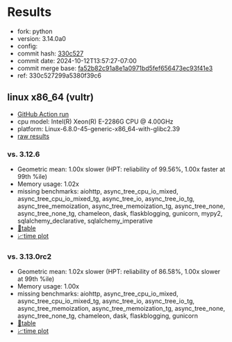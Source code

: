 # Results

- fork: python
- version: 3.14.0a0
- config: 
- commit hash: [330c527](https://github.com/python/cpython/commit/330c527)
- commit date: 2024-10-12T13:57:27-07:00
- commit merge base: [fa52b82c91a8e1a0971bd5fef656473ec93f41e3](https://github.com/python/cpython/commit/fa52b82c91a8e1a0971bd5fef656473ec93f41e3)
- ref: 330c527299a5380f39c6

## linux x86_64 (vultr)

- [GitHub Action run](https://github.com/facebookexperimental/free-threading-benchmarking/actions/runs/11309795576)
- cpu model: Intel(R) Xeon(R) E-2286G CPU @ 4.00GHz
- platform: Linux-6.8.0-45-generic-x86_64-with-glibc2.39
- [raw results](bm-20241012-vultr-x86_64-python-330c527299a5380f39c6-3.14.0a0-330c527.json)

### vs. 3.12.6

- Geometric mean: 1.00x slower (HPT: reliability of 99.56%, 1.00x faster at 99th %ile)
- Memory usage: 1.02x
- missing benchmarks: aiohttp, async_tree_cpu_io_mixed, async_tree_cpu_io_mixed_tg, async_tree_io, async_tree_io_tg, async_tree_memoization, async_tree_memoization_tg, async_tree_none, async_tree_none_tg, chameleon, dask, flaskblogging, gunicorn, mypy2, sqlalchemy_declarative, sqlalchemy_imperative
- [📄table](bm-20241012-vultr-x86_64-python-330c527299a5380f39c6-3.14.0a0-330c527-vs-3.12.6.md)
- [📈time plot](bm-20241012-vultr-x86_64-python-330c527299a5380f39c6-3.14.0a0-330c527-vs-3.12.6.svg)

### vs. 3.13.0rc2

- Geometric mean: 1.02x slower (HPT: reliability of 86.58%, 1.00x slower at 99th %ile)
- Memory usage: 1.00x
- missing benchmarks: aiohttp, async_tree_cpu_io_mixed, async_tree_cpu_io_mixed_tg, async_tree_io, async_tree_io_tg, async_tree_memoization, async_tree_memoization_tg, async_tree_none, async_tree_none_tg, chameleon, dask, flaskblogging, gunicorn
- [📄table](bm-20241012-vultr-x86_64-python-330c527299a5380f39c6-3.14.0a0-330c527-vs-3.13.0rc2.md)
- [📈time plot](bm-20241012-vultr-x86_64-python-330c527299a5380f39c6-3.14.0a0-330c527-vs-3.13.0rc2.svg)

